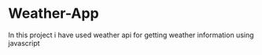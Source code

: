 # Weather-App
In this project i have used weather api for getting weather information using javascript 
